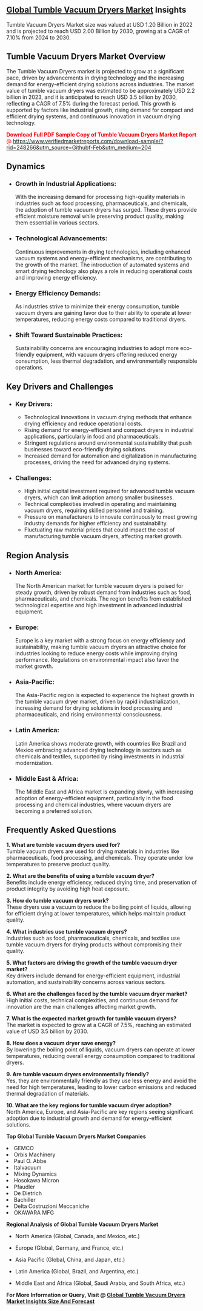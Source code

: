<h2><a href="https://www.verifiedmarketreports.com/download-sample/?rid=248266&amp;utm_source=Githubf&amp;utm_medium=204" target="_blank">Global Tumble Vacuum Dryers Market</a> Insights</h2><p>Tumble Vacuum Dryers Market size was valued at USD 1.20 Billion in 2022 and is projected to reach USD 2.00 Billion by 2030, growing at a CAGR of 7.10% from 2024 to 2030.</p><p> <h2>Tumble Vacuum Dryers Market Overview</h2> <p>The Tumble Vacuum Dryers market is projected to grow at a significant pace, driven by advancements in drying technology and the increasing demand for energy-efficient drying solutions across industries. The market value of tumble vacuum dryers was estimated to be approximately USD 2.2 billion in 2023, and it is anticipated to reach USD 3.5 billion by 2030, reflecting a CAGR of 7.5% during the forecast period. This growth is supported by factors like industrial growth, rising demand for compact and efficient drying systems, and continuous innovation in vacuum drying technology.</p> <p><p><span class=""><span style="color: #ff0000;"><strong>Download Full PDF Sample Copy of Tumble Vacuum Dryers Market Report</strong> @ </span><a href="https://www.verifiedmarketreports.com/download-sample/?rid=248266&amp;utm_source=Githubf-Feb&amp;utm_medium=204" target="_blank">https://www.verifiedmarketreports.com/download-sample/?rid=248266&amp;utm_source=Githubf-Feb&amp;utm_medium=204</a></span></p></p> <h2>Dynamics</h2> <ul> <li><h3>Growth in Industrial Applications:</h3> With the increasing demand for processing high-quality materials in industries such as food processing, pharmaceuticals, and chemicals, the adoption of tumble vacuum dryers has surged. These dryers provide efficient moisture removal while preserving product quality, making them essential in various sectors.</li> <li><h3>Technological Advancements:</h3> Continuous improvements in drying technologies, including enhanced vacuum systems and energy-efficient mechanisms, are contributing to the growth of the market. The introduction of automated systems and smart drying technology also plays a role in reducing operational costs and improving energy efficiency.</li> <li><h3>Energy Efficiency Demands:</h3> As industries strive to minimize their energy consumption, tumble vacuum dryers are gaining favor due to their ability to operate at lower temperatures, reducing energy costs compared to traditional dryers.</li> <li><h3>Shift Toward Sustainable Practices:</h3> Sustainability concerns are encouraging industries to adopt more eco-friendly equipment, with vacuum dryers offering reduced energy consumption, less thermal degradation, and environmentally responsible operations.</li> </ul> <h2>Key Drivers and Challenges</h2> <ul> <li><h3>Key Drivers:</h3> <ul> <li>Technological innovations in vacuum drying methods that enhance drying efficiency and reduce operational costs.</li> <li>Rising demand for energy-efficient and compact dryers in industrial applications, particularly in food and pharmaceuticals.</li> <li>Stringent regulations around environmental sustainability that push businesses toward eco-friendly drying solutions.</li> <li>Increased demand for automation and digitalization in manufacturing processes, driving the need for advanced drying systems.</li> </ul> </li> <li><h3>Challenges:</h3> <ul> <li>High initial capital investment required for advanced tumble vacuum dryers, which can limit adoption among smaller businesses.</li> <li>Technical complexities involved in operating and maintaining vacuum dryers, requiring skilled personnel and training.</li> <li>Pressure on manufacturers to innovate continuously to meet growing industry demands for higher efficiency and sustainability.</li> <li>Fluctuating raw material prices that could impact the cost of manufacturing tumble vacuum dryers, affecting market growth.</li> </ul> </li> </ul> <h2>Region Analysis</h2> <ul> <li><h3>North America:</h3> The North American market for tumble vacuum dryers is poised for steady growth, driven by robust demand from industries such as food, pharmaceuticals, and chemicals. The region benefits from established technological expertise and high investment in advanced industrial equipment.</li> <li><h3>Europe:</h3> Europe is a key market with a strong focus on energy efficiency and sustainability, making tumble vacuum dryers an attractive choice for industries looking to reduce energy costs while improving drying performance. Regulations on environmental impact also favor the market growth.</li> <li><h3>Asia-Pacific:</h3> The Asia-Pacific region is expected to experience the highest growth in the tumble vacuum dryer market, driven by rapid industrialization, increasing demand for drying solutions in food processing and pharmaceuticals, and rising environmental consciousness.</li> <li><h3>Latin America:</h3> Latin America shows moderate growth, with countries like Brazil and Mexico embracing advanced drying technology in sectors such as chemicals and textiles, supported by rising investments in industrial modernization.</li> <li><h3>Middle East & Africa:</h3> The Middle East and Africa market is expanding slowly, with increasing adoption of energy-efficient equipment, particularly in the food processing and chemical industries, where vacuum dryers are becoming a preferred solution.</li> </ul> <h2>Frequently Asked Questions</h2> <p><b>1. What are tumble vacuum dryers used for?</b><br> Tumble vacuum dryers are used for drying materials in industries like pharmaceuticals, food processing, and chemicals. They operate under low temperatures to preserve product quality.</p> <p><b>2. What are the benefits of using a tumble vacuum dryer?</b><br> Benefits include energy efficiency, reduced drying time, and preservation of product integrity by avoiding high heat exposure.</p> <p><b>3. How do tumble vacuum dryers work?</b><br> These dryers use a vacuum to reduce the boiling point of liquids, allowing for efficient drying at lower temperatures, which helps maintain product quality.</p> <p><b>4. What industries use tumble vacuum dryers?</b><br> Industries such as food, pharmaceuticals, chemicals, and textiles use tumble vacuum dryers for drying products without compromising their quality.</p> <p><b>5. What factors are driving the growth of the tumble vacuum dryer market?</b><br> Key drivers include demand for energy-efficient equipment, industrial automation, and sustainability concerns across various sectors.</p> <p><b>6. What are the challenges faced by the tumble vacuum dryer market?</b><br> High initial costs, technical complexities, and continuous demand for innovation are the main challenges affecting market growth.</p> <p><b>7. What is the expected market growth for tumble vacuum dryers?</b><br> The market is expected to grow at a CAGR of 7.5%, reaching an estimated value of USD 3.5 billion by 2030.</p> <p><b>8. How does a vacuum dryer save energy?</b><br> By lowering the boiling point of liquids, vacuum dryers can operate at lower temperatures, reducing overall energy consumption compared to traditional dryers.</p> <p><b>9. Are tumble vacuum dryers environmentally friendly?</b><br> Yes, they are environmentally friendly as they use less energy and avoid the need for high temperatures, leading to lower carbon emissions and reduced thermal degradation of materials.</p> <p><b>10. What are the key regions for tumble vacuum dryer adoption?</b><br> North America, Europe, and Asia-Pacific are key regions seeing significant adoption due to industrial growth and demand for energy-efficient solutions.</p> </p><p><strong>Top Global Tumble Vacuum Dryers Market Companies</strong></p><div data-test-id=""><p><li>GEMCO</li><li> Orbis Machinery</li><li> Paul O. Abbe</li><li> Italvacuum</li><li> Mixing Dynamics</li><li> Hosokawa Micron</li><li> Pfaudler</li><li> De Dietrich</li><li> Bachiller</li><li> Delta Costruzioni Meccaniche</li><li> OKAWARA MFG</li></p><div><strong>Regional Analysis of&nbsp;Global Tumble Vacuum Dryers Market</strong></div><ul><li dir="ltr"><p dir="ltr">North America&nbsp;(Global, Canada, and Mexico, etc.)</p></li><li dir="ltr"><p dir="ltr">Europe (Global, Germany, and France, etc.)</p></li><li dir="ltr"><p dir="ltr">Asia Pacific&nbsp;(Global, China, and Japan, etc.)</p></li><li dir="ltr"><p dir="ltr">Latin America&nbsp;(Global, Brazil, and Argentina, etc.)</p></li><li dir="ltr">Middle East and Africa&nbsp;(Global, Saudi Arabia, and South Africa, etc.)</li></ul><p><strong>For More Information or Query, Visit @&nbsp;</strong><strong><a href="https://www.verifiedmarketreports.com/product/tumble-vacuum-dryers-market/?utm_source=Githubf&amp;utm_medium=204" target="_blank">Global Tumble Vacuum Dryers Market Insights Size And Forecast</a></strong></p></div>
